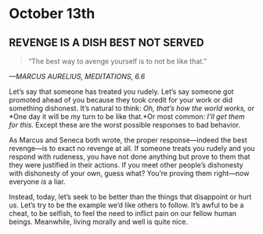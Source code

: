 # October 13th
## REVENGE IS A DISH BEST NOT SERVED

> “The best way to avenge yourself is to not be like that.”

*—MARCUS AURELIUS, MEDITATIONS, 6.6*

Let’s say that someone has treated you rudely. Let’s say someone got promoted ahead of you because they took credit for your work or did something dishonest. It’s natural to think: *Oh, that’s how the world works,* or *One day it will be my turn to be like that.*Or most common: *I’ll get them for this.* Except these are the worst possible responses to bad behavior.

As Marcus and Seneca both wrote, the proper response—indeed the best revenge—is to exact no revenge at all. If someone treats you rudely and you respond with rudeness, you have not done anything but prove to them that they were justified in their actions. If you meet other people’s dishonesty with dishonesty of your own, guess what? You’re proving them right—now everyone *is* a liar.

Instead, today, let’s seek to be better than the things that disappoint or hurt us. Let’s try to be the example we’d like others to follow. It’s awful to be a cheat, to be selfish, to feel the need to inflict pain on our fellow human beings. Meanwhile, living morally and well is quite nice.

